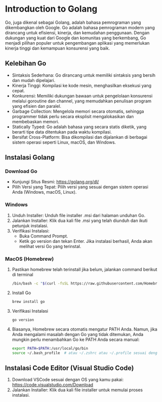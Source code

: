 # Introduction to Golang

Go, juga dikenal sebagai Golang, adalah bahasa pemrograman yang dikembangkan oleh Google. Go adalah bahasa pemrograman modern yang dirancang untuk efisiensi, kinerja, dan kemudahan penggunaan. Dengan dukungan yang kuat dari Google dan komunitas yang berkembang, Go menjadi pilihan populer untuk pengembangan aplikasi yang memerlukan kinerja tinggi dan kemampuan konsurensi yang baik.

## Kelebihan Go

- Sintaksis Sederhana: Go dirancang untuk memiliki sintaksis yang bersih dan mudah dipelajari.
- Kinerja Tinggi: Kompilasi ke kode mesin, menghasilkan eksekusi yang cepat.
- Konkurensi: Memiliki dukungan bawaan untuk pengelolaan konsurensi melalui goroutine dan channel, yang memudahkan penulisan program yang efisien dan paralel.
- Garbage Collection: Mengelola memori secara otomatis, sehingga programmer tidak perlu secara eksplisit mengalokasikan dan membebaskan memori.
- Statically Typed: Go adalah bahasa yang secara statis diketik, yang berarti tipe data ditentukan pada waktu kompilasi.
- Bersifat Cross-Platform: Bisa dikompilasi dan dijalankan di berbagai sistem operasi seperti Linux, macOS, dan Windows.

## Instalasi Golang

### Download Go

- Kunjungi Situs Resmi: https://golang.org/dl/
- Pilih Versi yang Tepat: Pilih versi yang sesuai dengan sistem operasi Anda (Windows, macOS, Linux).

### Windows

1. Unduh Installer: Unduh file installer .msi dari halaman unduhan Go.
2. Jalankan Installer: Klik dua kali file .msi yang telah diunduh dan ikuti petunjuk instalasi.
3. Verifikasi Instalasi:
   - Buka Command Prompt.
   - Ketik go version dan tekan Enter. Jika instalasi berhasil, Anda akan melihat versi Go yang terinstal.

### MacOS (Homebrew)

1. Pastikan homebrew telah terinstall
   jika belum, jalankan command berikut di terminal
   ```sh
   /bin/bash -c "$(curl -fsSL https://raw.githubusercontent.com/Homebrew/install/HEAD/install.sh)"
   ```
2. Install Go
   ```sh
   brew install go
   ```
3. Verifikasi Instalasi
   ```sh
   go version
   ```
4. Biasanya, Homebrew secara otomatis mengatur PATH Anda. Namun, jika Anda mengalami masalah dengan Go yang tidak ditemukan, Anda mungkin perlu menambahkan Go ke PATH Anda secara manual:
   ```sh
   export PATH=$PATH:/usr/local/go/bin
   source ~/.bash_profile  # atau ~/.zshrc atau ~/.profile sesuai dengan yang Anda gunakan
   ```

## Instalasi Code Editor (Visual Studio Code)

1. Download VSCode sesuai dengan OS yang kamu pakai: https://code.visualstudio.com/Download
2. Jalankan Installer: Klik dua kali file installer untuk memulai proses instalasi.
